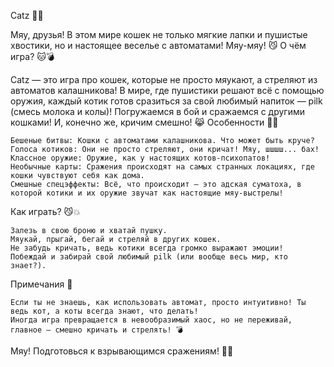 Catz 🐾💥

Мяу, друзья! В этом мире кошек не только мягкие лапки и пушистые хвостики, но и настоящее веселье с автоматами! Мяу-мяу! 😼
О чём игра? 🐱💣

Catz — это игра про кошек, которые не просто мяукают, а стреляют из автоматов калашникова! В мире, где пушистики решают всё с помощью оружия, каждый котик готов сразиться за свой любимый напиток — pilk (смесь молока и колы)! Погружаемся в бой и сражаемся с другими кошками! И, конечно же, кричим смешно! 😹
Особенности 🐾💥

    Бешеные битвы: Кошки с автоматами калашникова. Что может быть круче?
    Голоса котиков: Они не просто стреляют, они кричат! Мяу, шшшш... бах!
    Классное оружие: Оружие, как у настоящих котов-психопатов!
    Необычные карты: Сражения происходят на самых странных локациях, где кошки чувствуют себя как дома.
    Смешные спецэффекты: Всё, что происходит — это адская суматоха, в которой котики и их оружие звучат как настоящие мяу-выстрелы!

Как играть? 😼💥

    Залезь в свою броню и хватай пушку.
    Мяукай, прыгай, бегай и стреляй в других кошек.
    Не забудь кричать, ведь котики всегда громко выражают эмоции!
    Побеждай и забирай свой любимый pilk (или вообще весь мир, кто знает?).

Примечания 🐾

    Если ты не знаешь, как использовать автомат, просто интуитивно! Ты ведь кот, а коты всегда знают, что делать!
    Иногда игра превращается в невообразимый хаос, но не переживай, главное — смешно кричать и стрелять! 💣

Мяу! Подготовься к взрывающимся сражениям! 🐾💥
